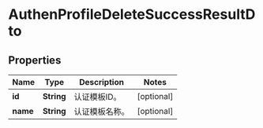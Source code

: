 
# AuthenProfileDeleteSuccessResultDto

## Properties
Name | Type | Description | Notes
------------ | ------------- | ------------- | -------------
**id** | **String** | 认证模板ID。 |  [optional]
**name** | **String** | 认证模板名称。 |  [optional]




